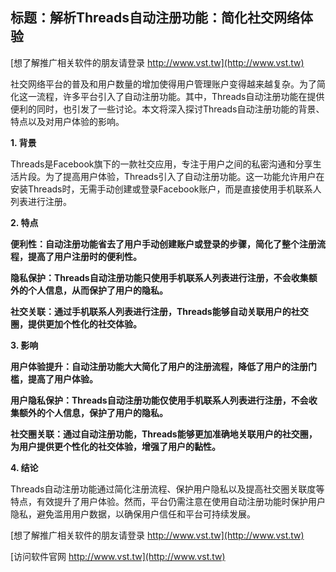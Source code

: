 ## **标题：解析Threads自动注册功能：简化社交网络体验**

[想了解推广相关软件的朋友请登录 http://www.vst.tw](http://www.vst.tw)

社交网络平台的普及和用户数量的增加使得用户管理账户变得越来越复杂。为了简化这一流程，许多平台引入了自动注册功能。其中，Threads自动注册功能在提供便利的同时，也引发了一些讨论。本文将深入探讨Threads自动注册功能的背景、特点以及对用户体验的影响。

**1. 背景**

Threads是Facebook旗下的一款社交应用，专注于用户之间的私密沟通和分享生活片段。为了提高用户体验，Threads引入了自动注册功能。这一功能允许用户在安装Threads时，无需手动创建或登录Facebook账户，而是直接使用手机联系人列表进行注册。

**2. 特点**

**便利性：自动注册功能省去了用户手动创建账户或登录的步骤，简化了整个注册流程，提高了用户注册时的便利性。**

**隐私保护：Threads自动注册功能只使用手机联系人列表进行注册，不会收集额外的个人信息，从而保护了用户的隐私。**

**社交关联：通过手机联系人列表进行注册，Threads能够自动关联用户的社交圈，提供更加个性化的社交体验。**

**3. 影响**

**用户体验提升：自动注册功能大大简化了用户的注册流程，降低了用户的注册门槛，提高了用户体验。**

**用户隐私保护：Threads自动注册功能仅使用手机联系人列表进行注册，不会收集额外的个人信息，保护了用户的隐私。**

**社交圈关联：通过自动注册功能，Threads能够更加准确地关联用户的社交圈，为用户提供更个性化的社交体验，增强了用户的黏性。**

**4. 结论**

Threads自动注册功能通过简化注册流程、保护用户隐私以及提高社交圈关联度等特点，有效提升了用户体验。然而，平台仍需注意在使用自动注册功能时保护用户隐私，避免滥用用户数据，以确保用户信任和平台可持续发展。

[想了解推广相关软件的朋友请登录 http://www.vst.tw](http://www.vst.tw)


[访问软件官网 http://www.vst.tw](http://www.vst.tw)

